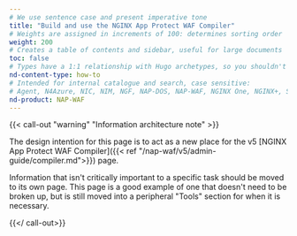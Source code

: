 ```yaml
---
# We use sentence case and present imperative tone
title: "Build and use the NGINX App Protect WAF Compiler"
# Weights are assigned in increments of 100: determines sorting order
weight: 200
# Creates a table of contents and sidebar, useful for large documents
toc: false
# Types have a 1:1 relationship with Hugo archetypes, so you shouldn't need to change this
nd-content-type: how-to
# Intended for internal catalogue and search, case sensitive:
# Agent, N4Azure, NIC, NIM, NGF, NAP-DOS, NAP-WAF, NGINX One, NGINX+, Solutions, Unit
nd-product: NAP-WAF
---
```


{{< call-out "warning" "Information architecture note" >}}

The design intention for this page is to act as a new place for the v5 [NGINX App Protect WAF Compiler]({{< ref "/nap-waf/v5/admin-guide/compiler.md">}}) page.

Information that isn't critically important to a specific task should be moved to its own page. This page is a good example of one that doesn't need to be broken up, but is still moved into a peripheral "Tools" section for when it is necessary.

{{</ call-out>}}